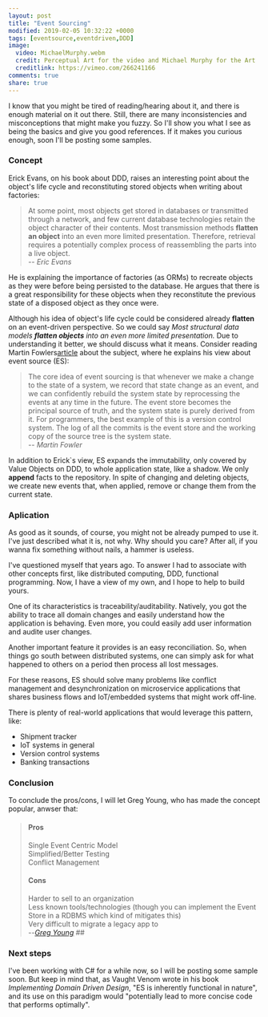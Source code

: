 ```yaml
---
layout: post
title: "Event Sourcing"
modified: 2019-02-05 10:32:22 +0000
tags: [eventsource,eventdriven,DDD]
image:
  video: MichaelMurphy.webm
  credit: Perceptual Art for the video and Michael Murphy for the Art 
  creditlink: https://vimeo.com/266241166
comments: true
share: true
---
```

  
I know that you might be tired of reading/hearing about it, and there is enough material on it out there. Still, there are many inconsistencies and misconceptions that might make you fuzzy. So I'll show you what I see as being the basics and give you good references. If it makes you curious enough, soon I'll be posting some samples.  
  
### Concept  
  
Erick Evans, on his book about DDD, raises an interesting point about the object's life cycle and reconstituting stored objects when writing about factories:  
  
>At some point, most objects get stored in databases or transmitted through a network, and few current database technologies retain the object character of their contents. Most transmission methods **flatten an object** into an even more limited presentation. Therefore, retrieval requires a potentially complex process of reassembling the parts into a live object.  
>-- <cite>Eric Evans</cite>  
  
He is explaining the importance of factories (as ORMs) to recreate objects as they were before being persisted to the database. He argues that there is a great responsibility for these objects when they reconstitute the previous state of a disposed object as they once were.  
  
Although his idea of object's life cycle could be considered already **flatten** on an event-driven perspective. So we could say *Most structural data models **flatten objects** into an even more limited presentation.* Due to understanding it better, we should discuss what it means. Consider reading Martin Fowlers[article](https://martinfowler.com/articles/201701-event-driven.html) about the subject, where he explains his view about event source (ES):  
  
>The core idea of event sourcing is that whenever we make a change to the state of a system, we record that state change as an event, and we can confidently rebuild the system state by reprocessing the events at any time in the future. The event store becomes the principal source of truth, and the system state is purely derived from it. For programmers, the best example of this is a version control system. The log of all the commits is the event store and the working copy of the source tree is the system state.  
> -- <cite>Martin Fowler</cite>  
  
In addition to Erick`s view, ES expands the immutability, only covered by Value Objects on DDD, to whole application state, like a shadow. We only **append** facts to the repository. In spite of changing and deleting objects, we create new events that, when applied, remove or change them from the current state.  
  
### Aplication  
  
As good as it sounds, of course, you might not be already pumped to use it. I've just described what it is, not why. Why should you care? After all, if you wanna fix something without nails, a hammer is useless.  
  
I've questioned myself that years ago. To answer I had to associate with other concepts first, like distributed computing, DDD, functional programming. Now, I have a view of my own, and I hope to help to build yours.  
  
One of its characteristics is traceability/auditability. Natively, you got the ability to trace all domain changes and easily understand how the application is behaving. Even more, you could easily add user information and audite user changes.  
  
Another important feature it provides is an easy reconciliation. So, when things go south between distributed systems, one can simply ask for what happened to others on a period then process all lost messages.  
  
For these reasons, ES should solve many problems like conflict management and desynchronization on microservice applications that shares business flows and IoT/embedded systems that might work off-line.

There is plenty of real-world applications that would leverage this pattern, like:  
  
- Shipment tracker  
- IoT systems in general  
- Version control systems  
- Banking transactions  
  
### Conclusion  
  
To conclude the pros/cons, I will let Greg Young, who has made the concept popular, anwser that:  
  
>#### **Pros**  
>Single Event Centric Model  
>Simplified/Better Testing  
>Conflict Management  
>#### **Cons**  
>Harder to sell to an organization  
>Less known tools/technologies (though you can implement the Event Store in a RDBMS which kind of mitigates this)  
>Very difficult to migrate a legacy app to  
>--<cite>[Greg Young](http://codebetter.com/gregyoung/2010/02/20/why-use-event-sourcing/)</cite> ##  
  
### Next steps  
  

I've been working with C# for a while now, so I will be posting some sample soon. But keep in mind that, as Vaught Venom wrote in his book *Implementing Domain Driven Design*, "ES is inherently functional in nature", and its use on this paradigm would "potentially lead to more concise code that performs optimally".